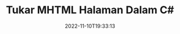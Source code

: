 ---
############################# Static ############################
layout: "auto-gen-merger"
date: 2022-11-10T19:33:13
draft: false
otherformats: odp ods odt one otp ott pdf pps ppsx ppt pptx rtf tex vdx vsdm vsdx

############################# Head ############################
head_title: "Tukar & Tukar MHTML Halaman dalam C#"
head_description: "Tukar & Tukar kedudukan dua halaman dalam fail MHTML dalam C# menggunakan API penggabungan dokumen."

############################# Header ############################
title: "Tukar MHTML Halaman Dalam C#"
description: "Tukar MHTML Halaman dengan beberapa baris kod .NET."
bg_image: "https://cms.admin.containerize.com/templates/aspose/App_Themes/V3/images/bg/header1.png"
bg_overlay: false
button:
    enable: true
    icon: "fas fa-arrow-down"
    label: "Muat turun Percubaan Percuma"
    link: "https://downloads.groupdocs.com/merger/net"

############################# SubMenu ############################
submenu:
    enable: true

    left:
        img_alt: "GroupDocs.Merger for .NET"
        image: "https://cms.admin.containerize.com/templates/groupdocs/images/product-logos/90x90-noborder/groupdocs-merger-net.png"
        product: "GroupDocs.Merger"
        platform: ".NET"

    middle:
        button:

            # button loop
            - link: "https://apireference.groupdocs.com/merger/net"
              text: "Rujukan API"

            # button loop
            - link: "https://github.com/groupdocs-merger"
              text: "Contoh Kod"

            # button loop
            - link: "https://products.groupdocs.app/merger/family"
              text: "Demo Langsung"

            # button loop
            - link: "https://purchase.groupdocs.com/pricing/merger/net"
              text: "penentuan harga"

    right:
        link_download: "https://downloads.groupdocs.com/merger"
        link_learn: "https://docs.groupdocs.com/merger/net"
        link_buy: "https://purchase.groupdocs.com"

############################# About ############################
about:
    enable: true
    title: "Mengenai API GroupDocs.Merger for .NET."
    content: |
        [GroupDocs.Merger for .NET](/ms/merger/net/) menawarkan penyelesaian mudah untuk menggabungkan & memisahkan dengan selamat antara pelbagai format dokumen termasuk PDF, Microsoft Office (Word, Excel, PowerPoint , OneNote), OpenDocument, HTML, imej dan banyak lagi dalam aplikasi .NET. Dengan menambah hanya beberapa baris kod, lakukan beberapa operasi dokumen seperti mengalih, mengalih keluar, memutar, menukar, mengekstrak atau menukar orientasi halaman dalam dokumen. API penggabungan dokumen juga menyokong pratonton halaman dokumen sebagai imej untuk menganalisis struktur dokumen, pemformatan dan kandungan pada halaman.
        
        GroupDocs.Merger API ialah pilihan yang tepat untuk penyelesaian korporat yang memerlukan ciri pertukaran halaman fail. API ini disokong dengan baik pada semua sistem pengendalian dan platform utama termasuk .NET Framework, .NET Standard, .NET Core, Mono.

############################# Steps ############################
steps:
    enable: true
    title_left: "Tukar MHTML Halaman Fail dalam .NET"
    content_left: |
        [GroupDocs.Merger for .NET](/ms/merger/net/) memudahkan pembangun C# menukar halaman dalam fail MHTML dengan melaksanakan beberapa langkah mudah .
        
        * Mulakan **SwapOptions** untuk menentukan nombor halaman untuk ditukar.
        * Buat contoh baharu **Penggabungan** dan lulus laluan dokumen sumber sebagai parameter pembina.
        * Panggil **SwapPages** dan hantar objek **SwapOptions**.
        * Panggil **Save** dan tentukan laluan fail untuk menyimpan dokumen yang terhasil.

    title_right: "Keperluan Sistem"
    content_right: |
        API GroupDocs.Merger for .NET disokong pada semua platform dan sistem pengendalian utama. Sebelum melaksanakan kod di bawah, sila pastikan anda mempunyai prasyarat berikut dipasang pada sistem anda.

        * Sistem Pengendalian: Microsoft Windows, Linux, MacOS
        * Persekitaran Pembangunan: Visual Studio, Xamarin, MonoDevelop
        * Rangka kerja: .NET Framework, .NET Standard, .NET Core, Mono
        * Muat turun versi terkini GroupDocs.Merger for .NET daripada [NuGet](https://www.nuget.org/packages/groupdocs.merger)
         
    code: |
     {{% merger/additional-styles %}}
     {{< merger/code-merger title="Cara menukar MHTML halaman fail menggunakan kod contoh C#.">}}

        ```csharp    
        // Tukar MHTML halaman fail menggunakan API GroupDocs.Merger
        int pageNumber1 = 6;
        int pageNumber2 = 1;

        // Mulakan kelas SwapOptions untuk menentukan nombor halaman untuk ditukar
        SwapOptions swapOptions = new SwapOptions(pageNumber2, pageNumber1);

        // Segerakan Penggabungan dengan input dokumen MHTML.
        using (Merger merger = new Merger("input.mhtml"))
          {
            // Panggil kaedah SwapPages dan hantar objek SwapOptions kepadanya
            merger.SwapPages(swapOptions);
    
            // Panggil kaedah Simpan dan lulus laluan fail yang dikehendaki untuk menyimpan dokumen output
            merger.Save("output.mhtml");
          }
        ```
     {{< /merger/code-merger >}}

############################# Demos ############################
demos:
    enable: true
    title: "Demo Langsung - Tukar MHTML Halaman Fail Dalam Talian"
    content: |
       Tukar MHTML halaman fail sekarang dengan melawati tapak web [GroupDocs.Merger Live Demos](https://products.groupdocs.app/splitter/swap-pages/mhtml).
       Demo langsung mempunyai faedah berikut.
        
############################# About Formats ############################
about_formats:
    enable: true

############################# More Formats ############################
more_formats:
    enable: true
    title: "Tukar Halaman Format Fail Lain"
    content: |
        .NET dokumen penggabungan & pemisahan API untuk format fail dan imej. Tukar beberapa format fail popular seperti yang dinyatakan di bawah.

############################# Back to top ###############################
back_to_top:
    enable: true
---